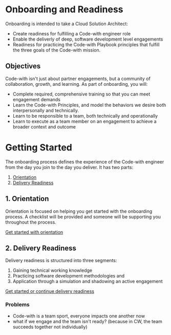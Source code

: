 # Onboarding and Readiness

Onboarding is intended to take a Cloud Solution Architect:

-   Create readiness for fulfilling a Code-with engineer role
-   Enable the deliverly of deep, software development level engagements 
-   Readiness for practicing the Code-with Playbook principles that fulfill the three goals of the Code-with mission.

## Objectives

Code-with isn't just about partner engagements, but a community of collaboration, growth, and learning. As part of onboarding, you will:

-   Complete required, comprehensive training so that you can meet engagement demands 
-   Learn the Code-with Principles, and model the behaviors we desire both interpersonally and technically.
-   Learn to be responsible to a team, both technically and operationally
-   Learn to execute as a team member on an engagement to achieve a broader context and outcome 

# Getting Started

The onboarding process defines the experience of the Code-with engineer from the day you join to the day you deliver. It has two parts: 

1.  [Orientation][orientation]
2.  [Delivery Readiness](readiness)

## 1. Orientation

Orientation is focused on helping you get started with the onboarding process. A checklist will be provided and someone will be supporting you throughout the process.

[Get started with orientation](orientation)

## 2. Delivery Readiness 

Delivery readiness is structured into three segments:

1.  Gaining technical working knowledge 
2.  Practicing software development methodologies and 
3.  Application through a simulation and shadowing an active engagement

[Get started or continue delivery readiness](readiness)


[orientation]:./orientation/readme.md
[readiness]:./readiness/readme.md


### Problems

- Code-with is a team sport, everyone impacts one another now
- what if we engage and the team isn't ready? (because in CW, the team succeeds together not individually)
